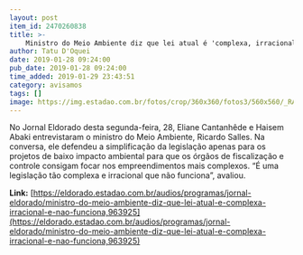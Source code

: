 ```yaml
---
layout: post
item_id: 2470260838
title: >-
    Ministro do Meio Ambiente diz que lei atual é 'complexa, irracional e não funciona'
author: Tatu D'Oquei
date: 2019-01-28 09:24:00
pub_date: 2019-01-28 09:24:00
time_added: 2019-01-29 23:43:51
category: avisamos
tags: []
image: https://img.estadao.com.br/fotos/crop/360x360/fotos3/560x560/_RAU9748.jpg
---
```


No Jornal Eldorado desta segunda-feira, 28, Eliane Cantanhêde e Haisem Abaki entrevistaram o ministro do Meio Ambiente, Ricardo Salles. Na conversa, ele defendeu a simplificação da legislação apenas para os projetos de baixo impacto ambiental para que os órgãos de fiscalização e controle consigam focar nos empreendimentos mais complexos. “É uma legislação tão complexa e irracional que não funciona”, avaliou.

**Link:** [https://eldorado.estadao.com.br/audios/programas/jornal-eldorado/ministro-do-meio-ambiente-diz-que-lei-atual-e-complexa-irracional-e-nao-funciona,963925](https://eldorado.estadao.com.br/audios/programas/jornal-eldorado/ministro-do-meio-ambiente-diz-que-lei-atual-e-complexa-irracional-e-nao-funciona,963925)

